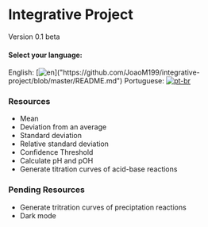 # Integrative Project
Version 0.1 beta

<!--multilanguage v0 en:README.md pt-br:README-BR.md-->
#### Select your language:
English: [![en]("https://img.shields.io/badge/lang-en-blue")]("https://github.com/JoaoM199/integrative-project/blob/master/README.md")
Portuguese: [![pt-br](https://img.shields.io/badge/lang-ptbr-green)]("https://github.com/JoaoM199/integrative-project/blob/master/README-BR.md")

### Resources
* Mean
* Deviation from an average
* Standard deviation
* Relative standard deviation
* Confidence Threshold
* Calculate pH and pOH
* Generate titration curves of acid-base reactions

### Pending Resources
* Generate tritration curves of preciptation reactions
* Dark mode
